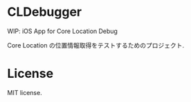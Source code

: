 # CLDebugger
WIP: iOS App for Core Location Debug

Core Location の位置情報取得をテストするためのプロジェクト.

# License

MIT license.
